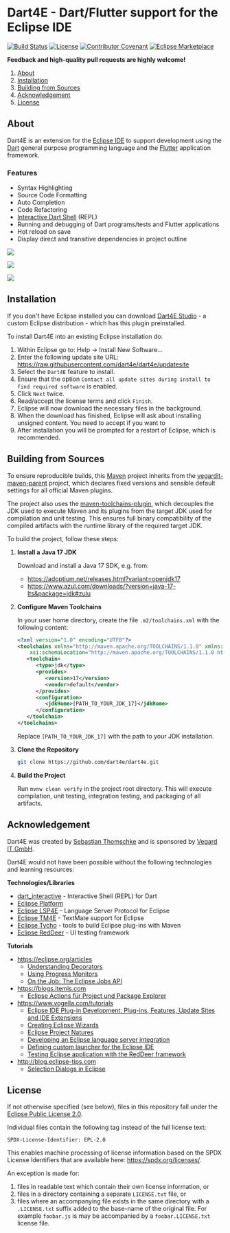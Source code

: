 # Dart4E - Dart/Flutter support for the Eclipse IDE

[![Build Status](https://img.shields.io/github/actions/workflow/status/dart4e/dart4e/build.yml?logo=github)](https://github.com/dart4e/dart4e/actions/workflows/build.yml)
[![License](https://img.shields.io/github/license/dart4e/dart4e.svg?color=blue)](LICENSE.txt)
[![Contributor Covenant](https://img.shields.io/badge/Contributor%20Covenant-v2.1%20adopted-ff69b4.svg)](CODE_OF_CONDUCT.md)
[![Eclipse Marketplace](https://img.shields.io/eclipse-marketplace/dt/dart4e?logo=eclipse&label=Downloads)](https://marketplace.eclipse.org/content/dart4e)


**Feedback and high-quality pull requests are  highly welcome!**

1. [About](#about)
1. [Installation](#installation)
1. [Building from Sources](#building)
1. [Acknowledgement](#acknowledgement)
1. [License](#license)


## <a name="about"></a>About

Dart4E is an extension for the [Eclipse IDE](https://eclipse.org) to support development using the [Dart](https://dart.dev) general purpose
programming language and the [Flutter](https://flutter.dev/) application framework.

### Features
- Syntax Highlighting
- Source Code Formatting
- Auto Completion
- Code Refactoring
- [Interactive Dart Shell](https://github.com/fzyzcjy/dart_interactive) (REPL)
- Running and debugging of Dart programs/tests and Flutter applications
- Hot reload on save
- Display direct and transitive dependencies in project outline

![](src/site/images/screenshot_editor.png)

![](src/site/images/screenshot_dartmenu.png)

![](src/site/images/screenshot_debugger.png)


## <a name="installation"></a>Installation

If you don't have Eclipse installed you can download [Dart4E Studio](https://github.com/dart4e/dart4e-studio) - a custom Eclipse distribution - which has this plugin preinstalled.

To install Dart4E into an existing Eclipse installation do:
1. Within Eclipse go to: Help -> Install New Software...
1. Enter the following update site URL: https://raw.githubusercontent.com/dart4e/dart4e/updatesite
1. Select the `Dart4E` feature to install.
1. Ensure that the option `Contact all update sites during install to find required software` is enabled.
1. Click `Next` twice.
1. Read/accept the license terms and click `Finish`.
1. Eclipse will now download the necessary files in the background.
1. When the download has finished, Eclipse will ask about installing unsigned content. You need to accept if you want to
1. After installation you will be prompted for a restart of Eclipse, which is recommended.


## <a id="building"></a>Building from Sources

To ensure reproducible builds, this [Maven](https://books.sonatype.com/mvnref-book/reference/index.html) project inherits from the
[vegardit-maven-parent](https://github.com/vegardit/vegardit-maven-parent) project, which declares fixed versions and sensible
default settings for all official Maven plugins.

The project also uses the [maven-toolchains-plugin](http://maven.apache.org/plugins/maven-toolchains-plugin/), which decouples the
JDK used to execute Maven and its plugins from the target JDK used for compilation and unit testing.
This ensures full binary compatibility of the compiled artifacts with the runtime library of the required target JDK.

To build the project, follow these steps:

1. **Install a Java 17 JDK**

   Download and install a Java 17 SDK, e.g. from:
   - https://adoptium.net/releases.html?variant=openjdk17
   - https://www.azul.com/downloads/?version=java-17-lts&package=jdk#zulu

2. **Configure Maven Toolchains**

   In your user home directory, create the file `.m2/toolchains.xml` with the following content:

   ```xml
   <?xml version="1.0" encoding="UTF8"?>
   <toolchains xmlns="http://maven.apache.org/TOOLCHAINS/1.1.0" xmlns:xsi="http://www.w3.org/2001/XMLSchema-instance"
       xsi:schemaLocation="http://maven.apache.org/TOOLCHAINS/1.1.0 https://maven.apache.org/xsd/toolchains-1.1.0.xsd">
      <toolchain>
         <type>jdk</type>
         <provides>
            <version>17</version>
            <vendor>default</vendor>
         </provides>
         <configuration>
            <jdkHome>[PATH_TO_YOUR_JDK_17]</jdkHome>
         </configuration>
      </toolchain>
   </toolchains>
   ```

   Replace `[PATH_TO_YOUR_JDK_17]` with the path to your JDK installation.

3. **Clone the Repository**

   ```bash
   git clone https://github.com/dart4e/dart4e.git
   ```

4. **Build the Project**

   Run `mvnw clean verify` in the project root directory.
   This will execute compilation, unit testing, integration testing, and packaging of all artifacts.


## <a name="acknowledgement"></a>Acknowledgement

Dart4E was created by [Sebastian Thomschke](https://github.com/sebthom) and is sponsored by [Vegard IT GmbH](https://www.vegardit.com).

Dart4E would not have been possible without the following technologies and learning resources:

**Technologies/Libraries**
- [dart_interactive](https://github.com/fzyzcjy/dart_interactive) - Interactive Shell (REPL) for Dart
- [Eclipse Platform](https://github.com/eclipse-platform)
- [Eclipse LSP4E](https://projects.eclipse.org/projects/technology.lsp4e) - Language Server Protocol for Eclipse
- [Eclipse TM4E](https://projects.eclipse.org/projects/technology.tm4e) - TextMate support for Eclipse
- [Eclipse Tycho](https://projects.eclipse.org/projects/technology.tycho) - tools to build Eclipse plug-ins with Maven
- [Eclipse RedDeer](https://projects.eclipse.org/projects/technology.reddeer) - UI testing framework

**Tutorials**
- https://eclipse.org/articles
    - [Understanding Decorators](https://www.eclipse.org/articles/Article-Decorators/decorators.html)
    - [Using Progress Monitors](http://www.eclipse.org/articles/Article-Progress-Monitors/article.html)
    - [On the Job: The Eclipse Jobs API](http://www.eclipse.org/articles/Article-Concurrency/jobs-api.html)
- https://blogs.itemis.com
    - [Eclipse Actions für Project und Package Explorer](https://blogs.itemis.com/auf-einen-blick-eclipse-actions-f%C3%BCr-project-und-package-explorer)
- https://www.vogella.com/tutorials
    - [Eclipse IDE Plug-in Development: Plug-ins, Features, Update Sites and IDE Extensions](https://www.vogella.com/tutorials/EclipsePlugin/article.html)
    - [Creating Eclipse Wizards](https://www.vogella.com/tutorials/EclipseWizards/article.html)
    - [Eclipse Project Natures](https://www.vogella.com/tutorials/EclipseProjectNatures/article.html)
    - [Developing an Eclipse language server integration](https://www.vogella.com/tutorials/EclipseLanguageServer/article.html)
    - [Defining custom launcher for the Eclipse IDE](https://www.vogella.com/tutorials/EclipseLauncherFramework/article.html)
    - [Testing Eclipse application with the RedDeer framework](https://www.vogella.com/tutorials/EclipseRedDeer/article.html)
- http://blog.eclipse-tips.com
    - [Selection Dialogs in Eclipse](http://blog.eclipse-tips.com/2008/07/selection-dialogs-in-eclipse.html)


## <a name="license"></a>License

If not otherwise specified (see below), files in this repository fall under the [Eclipse Public License 2.0](LICENSE.txt).

Individual files contain the following tag instead of the full license text:
```
SPDX-License-Identifier: EPL-2.0
```

This enables machine processing of license information based on the SPDX License Identifiers that are available here: https://spdx.org/licenses/.

An exception is made for:
1. files in readable text which contain their own license information, or
2. files in a directory containing a separate `LICENSE.txt` file, or
3. files where an accompanying file exists in the same directory with a `.LICENSE.txt` suffix added to the base-name of the original file.
   For example `foobar.js` is may be accompanied by a `foobar.LICENSE.txt` license file.
